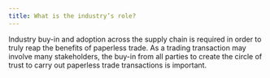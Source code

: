 ```yaml
---
title: What is the industry’s role?
---
```

Industry buy-in and adoption across the supply chain is required in order to truly reap the benefits of paperless trade. As a trading transaction may involve many stakeholders, the buy-in from all parties to create the circle of trust to carry out paperless trade transactions is important.